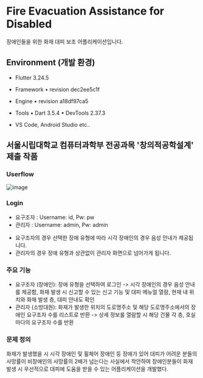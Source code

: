 # Fire Evacuation Assistance for Disabled

장애인들을 위한 화재 대피 보조 어플리케이션입니다.

## Environment (개발 환경)

- Flutter 3.24.5
- Framework • revision dec2ee5c1f
- Engine • revision a18df97ca5
- Tools • Dart 3.5.4 • DevTools 2.37.3

- VS Code, Android Studio etc..

## 서울시립대학교 컴퓨터과학부 전공과목 '창의적공학설계' 제출 작품

### Userflow
![image](https://github.com/user-attachments/assets/e35aabf5-768d-4644-b8ce-10d0c6dfbbbd)

### Login

- 요구조자 : Username: id, Pw: pw
- 관리자 : Username: admin, Pw: admin

* 요구조자의 경우 선택한 장애 유형에 따라 시각 장애인의 경우 음성 안내가 제공됩니다.
* 관리자의 경우 장애 유형과 상관없이 관리자 화면으로 넘어가게 됩니다.

### 주요 기능 
- 요구조자 (장애인): 장애 유형을 선택하여 로그인 -> 시각 장애인의 경우 음성 안내를 제공함, 화재 발생 시 신고할 수 있는 신고 기능 및 대피 메뉴얼 열람, 현재 내 위치와 화재 발생 층, 대피 안내도 확인
- 관리자 (소방대원): 화재가 발생한 위치의 도로명주소 및 해당 도로명주소에서의 장애인 요구조자 수를 리스트로 반환 -> 상세 정보를 열람할 시 해당 건물 각 층, 호실마다의 요구조자 수를 반환

### 문제 정의

화재가 발생했을 시 시각 장애인 및 휠체어 장애인 등 장애가 있어 대피가 어려운 분들의 사망률이 비장애인의 사망률의 2배가 넘는다는 사실에서 착안하여
장애인분들이 화재 발생 시 우선적으로 대피에 도움을 받을 수 있는 어플리케이션을 개발했다.
